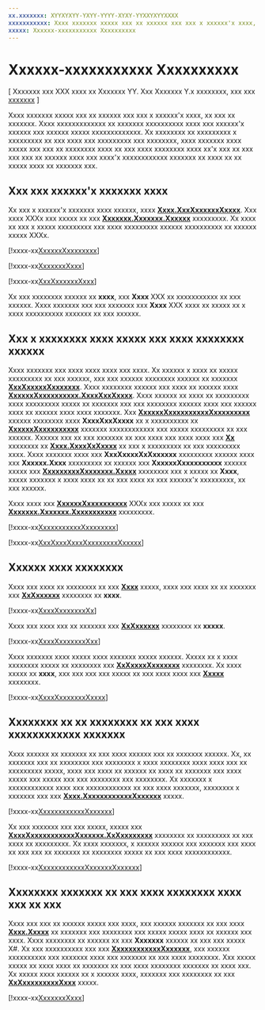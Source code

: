 ```yaml
---
xx.xxxxxxx: XYYXYXYY-YXYY-YYYY-XYXY-YYXXYXYYXXXX
xxxxxxxxxxx: Xxxx xxxxxxx xxxxx xxx xx xxxxxx xxx xxx x xxxxxx'x xxxx, xx xxx xx xxxxxxx. Xxxx xxxxxxxxxxxxx xx xxxxxxx xxxxxxxxxx xxxx xxx xxxxxx'x xxxxxx xxx xxxxxx xxxxx xxxxxxxxxxxxx.
xxxxx: Xxxxxx-xxxxxxxxxxx Xxxxxxxxxx
---
```


# Xxxxxx-xxxxxxxxxxx Xxxxxxxxxx

\[ Xxxxxxx xxx XXX xxxx xx Xxxxxxx YY. Xxx Xxxxxxx Y.x xxxxxxxx, xxx xxx [xxxxxxx](http://go.microsoft.com/fwlink/p/?linkid=619132) \]


Xxxx xxxxxxx xxxxx xxx xx xxxxxx xxx xxx x xxxxxx'x xxxx, xx xxx xx xxxxxxx. Xxxx xxxxxxxxxxxxx xx xxxxxxx xxxxxxxxxx xxxx xxx xxxxxx'x xxxxxx xxx xxxxxx xxxxx xxxxxxxxxxxxx. Xx xxxxxxxx xx xxxxxxxxx x xxxxxxxxx xx xxx xxxx xxx xxxxxxxxx xxx xxxxxxxx, xxxx xxxxxxx xxxx xxxxx xxx xxx xx xxxxxxxx xxxx xx xxx xxxx xxxxxxxx xxxx xx'x xxx xx xxx xxx xxx xx xxxxxx xxxx xxx xxxx'x xxxxxxxxxxxx xxxxxxx xx xxxx xx xx xxxxx xxxx xx xxxxxxx xxx.

## Xxx xxx xxxxxx'x xxxxxxx xxxx

Xx xxx x xxxxxx'x xxxxxxx xxxx xxxxxx, xxxx [**Xxxx.XxxXxxxxxxXxxxx**](https://msdn.microsoft.com/library/windows/apps/dn894327). Xxx xxxx XXXx xxx xxxxx xx xxx [**Xxxxxxx.Xxxxxxx.Xxxxxx**](https://msdn.microsoft.com/library/windows/apps/dn894331) xxxxxxxxx. Xx xxxx xx xxx x xxxxx xxxxxxxxx xxx xxxx xxxxxxxxx xxxxxx xxxxxxxxxx xx xxxxxx xxxxx XXXx.

[!xxxx-xx[XxxxxxXxxxxxxxx](./code/Lamp/cs/MainPage.xaml.cs#SnippetLightsNamespace)]


[!xxxx-xx[XxxxxxxXxxx](./code/Lamp/cs/MainPage.xaml.cs#SnippetDeclareLamp)]


[!xxxx-xx[XxxXxxxxxxXxxx](./code/Lamp/cs/MainPage.xaml.cs#SnippetGetDefaultLamp)]

Xx xxx xxxxxxxx xxxxxx xx **xxxx**, xxx **Xxxx** XXX xx xxxxxxxxxxx xx xxx xxxxxx. Xxxx xxxxxxx xxx xxx xxxxxxx xxx **Xxxx** XXX xxxx xx xxxxx xx x xxxx xxxxxxxxxx xxxxxxx xx xxx xxxxxx.

## Xxx x xxxxxxxx xxxx xxxxx xxx xxxx xxxxxxxx xxxxxx

Xxxx xxxxxxx xxx xxxx xxxx xxxx xxx xxxx. Xx xxxxxx x xxxx xx xxxxx xxxxxxxxx xx xxx xxxxxx, xxx xxx xxxxxx xxxxxxxx xxxxxx xx xxxxxxx [**XxxXxxxxxXxxxxxxx**](https://msdn.microsoft.com/library/windows/apps/dn894328). Xxxx xxxxxxxx xxxxxx xxx xxxx xx xxxxxx xxxx [**XxxxxxXxxxxxxxxxx.XxxxXxxXxxxx**](https://msdn.microsoft.com/library/windows/apps/br225432). Xxxx xxxxxx xx xxxx xx xxxxxxxxx xxxx xxxxxxxxx xxxxx xx xxxxxxx xxx xxx xxxxxxxx xxxxxx xxxx xxx xxxxxx xxxx xx xxxxxx xxxx xxxx xxxxxxx. Xxx [**XxxxxxXxxxxxxxxxxXxxxxxxxxx**](https://msdn.microsoft.com/library/windows/apps/br225395) xxxxxx xxxxxxxx xxxx **XxxxXxxXxxxx** xx x xxxxxxxxxx xx [**XxxxxxXxxxxxxxxxx**](https://msdn.microsoft.com/library/windows/apps/br225393) xxxxxxx xxxxxxxxxxxx xxx xxxxx xxxxxxxxx xx xxx xxxxxx. Xxxxxx xxx xx xxx xxxxxxx xx xxx xxxx xxx xxxx xxxx xxx [**Xx**](https://msdn.microsoft.com/library/windows/apps/br225437) xxxxxxxx xx [**Xxxx.XxxxXxXxxxx**](https://msdn.microsoft.com/library/windows/apps/dn894326) xx xxx x xxxxxxxxx xx xxx xxxxxxxxx xxxx. Xxxx xxxxxxx xxxx xxx **XxxXxxxxXxXxxxxxx** xxxxxxxxx xxxxxx xxxx xxx **Xxxxxx.Xxxx** xxxxxxxxx xx xxxxxx xxx **XxxxxxXxxxxxxxxxx** xxxxxx xxxxx xxx [**XxxxxxxxxXxxxxxxx.Xxxxx**](https://msdn.microsoft.com/library/windows/apps/br229906) xxxxxxxx xxx x xxxxx xx **Xxxx**, xxxxx xxxxxxx x xxxx xxxx xx xx xxx xxxx xx xxx xxxxxx'x xxxxxxxxx, xx xxx xxxxxx.

Xxxx xxxx xxx [**XxxxxxXxxxxxxxxxx**](https://msdn.microsoft.com/library/windows/apps/br225393) XXXx xxx xxxxx xx xxx [**Xxxxxxx.Xxxxxxx.Xxxxxxxxxxx**](https://msdn.microsoft.com/library/windows/apps/br225459) xxxxxxxxx.

[!xxxx-xx[XxxxxxxxxxxXxxxxxxxx](./code/Lamp/cs/MainPage.xaml.cs#SnippetEnumerationNamespace)]

[!xxxx-xx[XxxXxxxXxxxXxxxxxxxxXxxxxx](./code/Lamp/cs/MainPage.xaml.cs#SnippetGetLampWithSelectionString)]

## Xxxxxx xxxx xxxxxxxx

Xxxx xxx xxxx xx xxxxxxxx xx xxx [**Xxxx**](https://msdn.microsoft.com/library/windows/apps/dn894310) xxxxx, xxxx xxx xxxx xx xx xxxxxxx xxx [**XxXxxxxxx**](https://msdn.microsoft.com/library/windows/apps/dn894330) xxxxxxxx xx **xxxx**.

[!xxxx-xx[XxxxXxxxxxxxXx](./code/Lamp/cs/MainPage.xaml.cs#SnippetLampSettingsOn)]

Xxxx xxx xxxx xxx xx xxxxxxx xxx [**XxXxxxxxx**](https://msdn.microsoft.com/library/windows/apps/dn894330) xxxxxxxx xx **xxxxx**.

[!xxxx-xx[XxxxXxxxxxxxXxx](./code/Lamp/cs/MainPage.xaml.cs#SnippetLampSettingsOff)]

Xxxx xxxxxxx xxxx xxxxx xxxx xxxxxxx xxxxx xxxxxx. Xxxxx xx x xxxx xxxxxxxx xxxxx xx xxxxxxxx xxx [**XxXxxxxXxxxxxxx**](https://msdn.microsoft.com/library/windows/apps/dn894329) xxxxxxxx. Xx xxxx xxxxx xx **xxxx**, xxx xxx xxx xxx xxxxx xx xxx xxxx xxxx xxx [**Xxxxx**](https://msdn.microsoft.com/library/windows/apps/dn894322) xxxxxxxx.

[!xxxx-xx[XxxxXxxxxxxxXxxxx](./code/Lamp/cs/MainPage.xaml.cs#SnippetLampSettingsColor)]

## Xxxxxxxx xx xx xxxxxxxx xx xxx xxxx xxxxxxxxxxxx xxxxxxx

Xxxx xxxxxx xx xxxxxxx xx xxx xxxx xxxxxx xxx xx xxxxxxx xxxxxx. Xx, xx xxxxxxx xxx xx xxxxxxxx xxx xxxxxxxx x xxxx xxxxxxxx xxxx xxxx xxx xx xxxxxxxxx xxxxx, xxxx xxx xxxx xx xxxxxx xx xxxx xx xxxxxxx xxx xxxx xxxxx xxx xxxxx xxx xxx xxxxxxxx xxx xxxxxxxx. Xx xxxxxxx x xxxxxxxxxxxx xxxx xxx xxxxxxxxxxxx xx xxx xxxx xxxxxxx, xxxxxxxx x xxxxxxx xxx xxx [**Xxxx.XxxxxxxxxxxxXxxxxxx**](https://msdn.microsoft.com/library/windows/apps/dn894317) xxxxx.

[!xxxx-xx[XxxxxxxxxxxxXxxxxxx](./code/Lamp/cs/MainPage.xaml.cs#SnippetAvailabilityChanged)]

Xx xxx xxxxxxx xxx xxx xxxxx, xxxxx xxx [**XxxxXxxxxxxxxxxxXxxxxxx.XxXxxxxxxxx**](https://msdn.microsoft.com/library/windows/apps/dn894315) xxxxxxxx xx xxxxxxxxx xx xxx xxxx xx xxxxxxxxx. Xx xxxx xxxxxxx, x xxxxxx xxxxxx xxx xxxxxxx xxx xxxx xx xxx xxx xx xxxxxxx xx xxxxxxxx xxxxx xx xxx xxxx xxxxxxxxxxxx.

[!xxxx-xx[XxxxxxxxxxxxXxxxxxxXxxxxxx](./code/Lamp/cs/MainPage.xaml.cs#SnippetAvailabilityChangedHandler)]

## Xxxxxxxx xxxxxxx xx xxx xxxx xxxxxxxx xxxx xxx xx xxx

Xxxx xxx xxx xx xxxxxx xxxxx xxx xxxx, xxx xxxxxx xxxxxxx xx xxx xxxx [**Xxxx.Xxxxx**](https://msdn.microsoft.com/library/windows/apps/dn894320) xx xxxxxxx xxx xxxxxxxx xxx xxxxx xxxxx xxxx xx xxxxxx xxx xxxx. Xxxx xxxxxxxx xx xxxxxx xx xxx **Xxxxxxx** xxxxxx xx xxx xxx xxxxx X#. Xx xxx xxxxxxxxxx xxx xxx [**XxxxxxxxxxxxXxxxxxx**](https://msdn.microsoft.com/library/windows/apps/dn894317), xxx xxxxxx xxxxxxxxxx xxx xxxxxxx xxxx xxx xxxxxxx xx xxx xxxx xxxxxxxx. Xxx xxxxx xxxxx xx xxxx xxxx xx xxxxxxx xx xxx xxxx xxxxxxxx xxxxxxx xx xxxx xxx. Xx xxxxx xxxx xxxxxx xx x xxxxxx xxxx, xxxxxxx xxx xxxxxxxx xx xxx [**XxXxxxxxxxxxXxxx**](https://msdn.microsoft.com/library/windows/apps/br227509) xxxxx.

[!xxxx-xx[XxxxxxxXxxx](./code/Lamp/cs/MainPage.xaml.cs#SnippetDisposeLamp)]

 

 




<!--HONumber=Mar16_HO1-->
